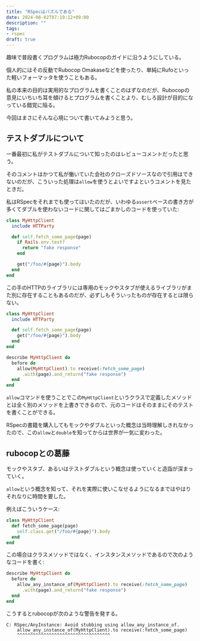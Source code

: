 ```yaml
---
title: "RSpecはパズルである"
date: 2024-08-02T07:19:12+09:00
description: ""
tags:
- rspec
draft: true
---
```


趣味で普段書くプログラムは極力Rubocopのガイドに沿うようにしている。

個人的にはその反動でRubocop Omakaseなどを使ったり、単純にRufoといった軽いフォーマッタを使うこともある。

私の本来の目的は実用的なプログラムを書くことのはずなのだが、Rubocopの意見にいちいち耳を傾けるとプログラムを書くことより、むしろ設計が目的になっている錯覚に陥る。

今回はまさにそんな心境について書いてみようと思う。

## テストダブルについて

一番最初に私がテストダブルについて知ったのはレビューコメントだったと思う。

そのコメントはかつて私が働いていた会社のクローズドソースなので引用はできないのだが、こういった処理は`allow`を使うとよいですよというコメントを見たときだ。

私はRSpecをそれまでも使ってはいたのだが、いわゆる`assert`ベースの書き方が多くてダブルを使わないコードに関してはごまかしのコードを使っていた:

```ruby
class MyHttpClient
  include HTTParty

  def self.fetch_some_page(page)
    if Rails.env.test?
      return "fake response"
    end

    get("/foo/#{page}").body
  end
end
```

この手のHTTPのライブラリには専用のモックやスタブが使えるライブラリがまた別に存在することもあるのだが、必ずしもそういったものが存在するとは限らない。

```ruby
class MyHttpClient
  include HTTParty

  def self.fetch_some_page(page)
    get("/foo/#{page}").body
  end
end

describe MyHttpClient do
  before do
    allow(MyHttpClient).to receive(:fetch_some_page)
      .with(page).and_return("fake response")
  end
end
```

`allow`コマンドを使うことでこの`MyHttpClient`というクラスで定義したメソッドとは全く別のメソッドを上書きできるので、元のコードはそのままにそのテストを書くことができる。

RSpecの書籍を購入してもモックやダブルといった概念は当時理解しきれなかったので、この`allow`と`double`を知ってからは世界が一気に変わった。

## rubocopとの葛藤

モックやスタブ、あるいはテストダブルという概念は使っていくと造詣が深まっていく。

`allow`という概念を知って、それを実際に使いこなせるようになるまではやはりそれなりに時間を要した。

例えばこういうケース:

```ruby
class MyHttpClient
  def fetch_some_page(page)
    self.class.get("/foo/#{page}").body
  end
end
```

この場合はクラスメソッドではなく、インスタンスメソッドであるので次のようなコードを書く:

```ruby
describe MyHttpClient do
  before do
    allow_any_instance_of(MyHttpClient).to receive(:fetch_some_page)
      .with(page).and_return("fake response")
  end
end
```

こうするとrubocopが次のような警告を発する。

```
C: RSpec/AnyInstance: Avoid stubbing using allow_any_instance_of.
    allow_any_instance_of(MyHttpClient).to receive(:fetch_some_page)
    ^^^^^^^^^^^^^^^^^^^^^^^^^^^^^^^^^^^
```
